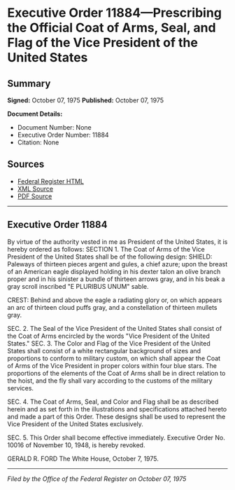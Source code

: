 # Executive Order 11884—Prescribing the Official Coat of Arms, Seal, and Flag of the Vice President of the United States

## Summary

**Signed:** October 07, 1975
**Published:** October 07, 1975

**Document Details:**
- Document Number: None
- Executive Order Number: 11884
- Citation: None

## Sources
- [Federal Register HTML](https://www.presidency.ucsb.edu/documents/executive-order-11884-prescribing-the-official-coat-arms-seal-and-flag-the-vice-president)
- [XML Source](None)
- [PDF Source](None)

---

## Executive Order 11884

By virtue of the authority vested in me as President of the United States, it is hereby ordered as follows:
SECTION 1. The Coat of Arms of the Vice President of the United States shall be of the following design:
SHIELD: Paleways of thirteen pieces argent and gules, a chief azure; upon the breast of an American eagle displayed holding in his dexter talon an olive branch proper and in his sinister a bundle of thirteen arrows gray, and in his beak a gray scroll inscribed "E PLURIBUS UNUM" sable.

CREST: Behind and above the eagle a radiating glory or, on which appears an arc of thirteen cloud puffs gray, and a constellation of thirteen mullets gray.

SEC. 2. The Seal of the Vice President of the United States shall consist of the Coat of Arms encircled by the words "Vice President of the United States."
SEC. 3. The Color and Flag of the Vice President of the United States shall consist of a white rectangular background of sizes and proportions to conform to military custom, on which shall appear the Coat of Arms of the Vice President in proper colors within four blue stars. The proportions of the elements of the Coat of Arms shall be in direct relation to the hoist, and the fly shall vary according to the customs of the military services.

SEC. 4. The Coat of Arms, Seal, and Color and Flag shall be as described herein and as set forth in the illustrations and specifications attached hereto and made a part of this Order. These designs shall be used to represent the Vice President of the United States exclusively.

SEC. 5. This Order shall become effective immediately. Executive Order No. 10016 of November 10, 1948, is hereby revoked.

GERALD R. FORD
The White House,
October 7, 1975.

---

*Filed by the Office of the Federal Register on October 07, 1975*
